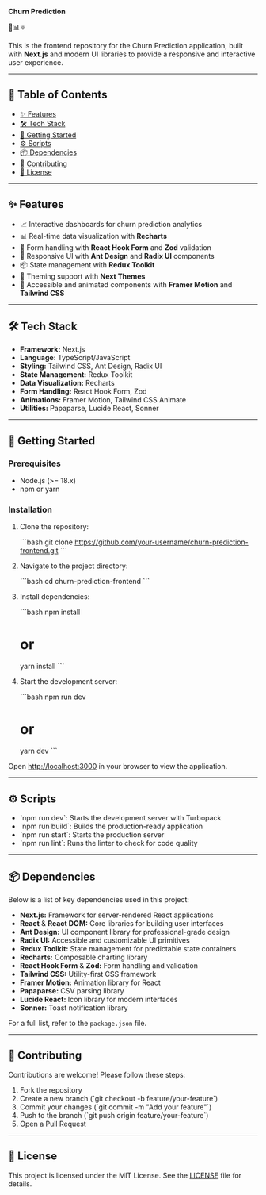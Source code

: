 **Churn Prediction**

🚀📊⚛️

This is the frontend repository for the Churn Prediction application, built with **Next.js** and modern UI libraries to provide a responsive and interactive user experience.

---

## 📍 Table of Contents

- [✨ Features](#✨-features)
- [🛠️ Tech Stack](#🛠️-tech-stack)
- [🏁 Getting Started](#🏁-getting-started)
- [⚙️ Scripts](#⚙️-scripts)
- [📦 Dependencies](#📦-dependencies)
- [🤝 Contributing](#🤝-contributing)
- [📜 License](#📜-license)

---

## ✨ Features

- 📈 Interactive dashboards for churn prediction analytics
- 📊 Real-time data visualization with **Recharts**
- 📝 Form handling with **React Hook Form** and **Zod** validation
- 📱 Responsive UI with **Ant Design** and **Radix UI** components
- 📦 State management with **Redux Toolkit**
- 🎨 Theming support with **Next Themes**
- 💫 Accessible and animated components with **Framer Motion** and **Tailwind CSS**

---

## 🛠️ Tech Stack

- **Framework:** Next.js
- **Language:** TypeScript/JavaScript
- **Styling:** Tailwind CSS, Ant Design, Radix UI
- **State Management:** Redux Toolkit
- **Data Visualization:** Recharts
- **Form Handling:** React Hook Form, Zod
- **Animations:** Framer Motion, Tailwind CSS Animate
- **Utilities:** Papaparse, Lucide React, Sonner

---

## 🏁 Getting Started

### Prerequisites

- Node.js (>= 18.x)
- npm or yarn

### Installation

1. Clone the repository:

   \`\`\`bash
   git clone https://github.com/your-username/churn-prediction-frontend.git
   \`\`\`

2. Navigate to the project directory:

   \`\`\`bash
   cd churn-prediction-frontend
   \`\`\`

3. Install dependencies:

   \`\`\`bash
   npm install
   # or
   yarn install
   \`\`\`

4. Start the development server:

   \`\`\`bash
   npm run dev
   # or
   yarn dev
   \`\`\`

Open [http://localhost:3000](http://localhost:3000) in your browser to view the application.

---

## ⚙️ Scripts

- \`npm run dev\`: Starts the development server with Turbopack
- \`npm run build\`: Builds the production-ready application
- \`npm run start\`: Starts the production server
- \`npm run lint\`: Runs the linter to check for code quality

---

## 📦 Dependencies

Below is a list of key dependencies used in this project:

- **Next.js:** Framework for server-rendered React applications
- **React** & **React DOM:** Core libraries for building user interfaces
- **Ant Design:** UI component library for professional-grade design
- **Radix UI:** Accessible and customizable UI primitives
- **Redux Toolkit:** State management for predictable state containers
- **Recharts:** Composable charting library
- **React Hook Form** & **Zod:** Form handling and validation
- **Tailwind CSS:** Utility-first CSS framework
- **Framer Motion:** Animation library for React
- **Papaparse:** CSV parsing library
- **Lucide React:** Icon library for modern interfaces
- **Sonner:** Toast notification library

For a full list, refer to the `package.json` file.

---

## 🤝 Contributing

Contributions are welcome! Please follow these steps:

1. Fork the repository
2. Create a new branch (\`git checkout -b feature/your-feature\`)
3. Commit your changes (\`git commit -m "Add your feature"\`)
4. Push to the branch (\`git push origin feature/your-feature\`)
5. Open a Pull Request

---

## 📜 License

This project is licensed under the MIT License. See the [LICENSE](LICENSE) file for details.
